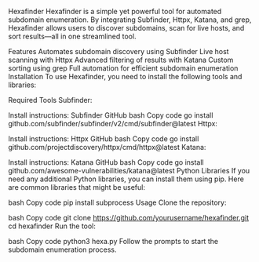 Hexafinder
Hexafinder is a simple yet powerful tool for automated subdomain enumeration. By integrating Subfinder, Httpx, Katana, and grep, Hexafinder allows users to discover subdomains, scan for live hosts, and sort results—all in one streamlined tool.

Features
Automates subdomain discovery using Subfinder
Live host scanning with Httpx
Advanced filtering of results with Katana
Custom sorting using grep
Full automation for efficient subdomain enumeration
Installation
To use Hexafinder, you need to install the following tools and libraries:

Required Tools
Subfinder:

Install instructions: Subfinder GitHub
bash
Copy code
go install github.com/subfinder/subfinder/v2/cmd/subfinder@latest
Httpx:

Install instructions: Httpx GitHub
bash
Copy code
go install github.com/projectdiscovery/httpx/cmd/httpx@latest
Katana:

Install instructions: Katana GitHub
bash
Copy code
go install github.com/awesome-vulnerabilities/katana@latest
Python Libraries
If you need any additional Python libraries, you can install them using pip. Here are common libraries that might be useful:

bash
Copy code
pip install subprocess
Usage
Clone the repository:

bash
Copy code
git clone https://github.com/yourusername/hexafinder.git
cd hexafinder
Run the tool:

bash
Copy code
python3 hexa.py
Follow the prompts to start the subdomain enumeration process.

